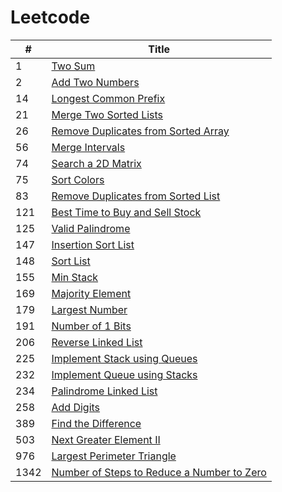# Leetcode

| # | Title |
|---| ----- |
|1|[ Two Sum](https://leetcode.com/problems/two-sum/)
|2|[ Add Two Numbers](https://leetcode.com/problems/add-two-numbers/)
|14|[ Longest Common Prefix](https://leetcode.com/problems/longest-common-prefix/)
|21|[ Merge Two Sorted Lists](https://leetcode.com/problems/merge-two-sorted-lists/)|[Java](./solutions/21.%20Merge%20Two%20Sorted%20Lists.java)|0 ms|
|26|[ Remove Duplicates from Sorted Array](https://leetcode.com/problems/remove-duplicates-from-sorted-array/)
|56|[ Merge Intervals](https://leetcode.com/problems/merge-intervals/)|[Java](./solutions/56.%20Merge%20Intervals.java)|5 ms|
|74|[ Search a 2D Matrix](https://leetcode.com/problems/search-a-2d-matrix/)
|75|[ Sort Colors](https://leetcode.com/problems/sort-colors/)
|83|[ Remove Duplicates from Sorted List](https://leetcode.com/problems/remove-duplicates-from-sorted-list/)
|121|[ Best Time to Buy and Sell Stock](https://leetcode.com/problems/best-time-to-buy-and-sell-stock/)
|125|[ Valid Palindrome](https://leetcode.com/problems/valid-palindrome/)
|147|[ Insertion Sort List](https://leetcode.com/problems/insertion-sort-list/)
|148|[ Sort List](https://leetcode.com/problems/sort-list/)
|155|[ Min Stack](https://leetcode.com/problems/min-stack/)|[Java](./solutions/155.%20Min%20Stack.java)|4 ms|
|169|[ Majority Element](https://leetcode.com/problems/majority-element/)
|179|[ Largest Number](https://leetcode.com/problems/largest-number/)
|191|[ Number of 1 Bits](https://leetcode.com/problems/number-of-1-bits/)
|206|[ Reverse Linked List](https://leetcode.com/problems/reverse-linked-list/)
|225|[ Implement Stack using Queues](https://leetcode.com/problems/implement-stack-using-queues/)|[Java](./solutions/225.%20Implement%20Stack%20using%20Queues.java)|0 ms|
|232|[ Implement Queue using Stacks](https://leetcode.com/problems/implement-queue-using-stacks/)|[Java](./solutions/232.%20Implement%20Queue%20using%20Stacks.java)|0 ms|
|234|[ Palindrome Linked List](https://leetcode.com/problems/palindrome-linked-list/)
|258|[ Add Digits](https://leetcode.com/problems/add-digits/)
|389|[ Find the Difference](https://leetcode.com/problems/find-the-difference/)
|503|[ Next Greater Element II](https://leetcode.com/problems/next-greater-element-ii/)|[Java](./solutions/503.%20Next%20Greater%20Element%20II.java)|12 ms|
|976|[ Largest Perimeter Triangle](https://leetcode.com/problems/largest-perimeter-triangle/)
|1342|[ Number of Steps to Reduce a Number to Zero](https://leetcode.com/problems/number-of-steps-to-reduce-a-number-to-zero/)
